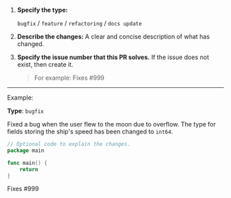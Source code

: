 1. **Specify the type:**

   `bugfix` / `feature` / `refactoring` / `docs update`

2. **Describe the changes:**
   A clear and concise description of what has changed.

3. **Specify the issue number that this PR solves.** If the issue does not exist, then create it.

   > For example:
   > Fixes #999

---

Example:

**Type**: `bugfix`

Fixed a bug when the user flew to the moon due to overflow. The type for fields storing the ship's speed has been changed to `int64`.

```go
// Optional code to explain the changes.
package main

func main() {
    return
}
```

Fixes #999
